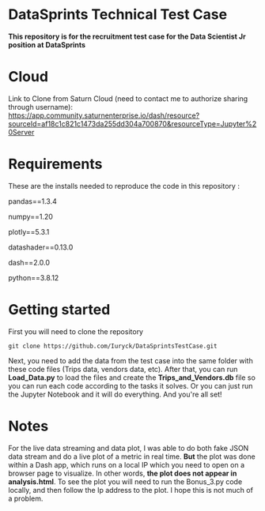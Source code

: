 # DataSprints Technical Test Case

**This repository is for the recruitment test case for the Data Scientist Jr position at DataSprints**

# Cloud

Link to Clone from Saturn Cloud (need to contact me to authorize sharing through username):
https://app.community.saturnenterprise.io/dash/resource?sourceId=af18c1c821c1473da255dd304a700870&resourceType=Jupyter%20Server


# Requirements

These are the installs needed to reproduce the code in this repository :

pandas==1.3.4

numpy==1.20

plotly==5.3.1

datashader==0.13.0

dash==2.0.0

python==3.8.12

# Getting started

First you will need to clone the repository

```
git clone https://github.com/Iuryck/DataSprintsTestCase.git
```

Next, you need to add the data from the test case into the same folder with these code files (Trips data, vendors data, etc). After that, you can run **Load_Data.py** to load the files and create the **Trips_and_Vendors.db** file so you can run each code according to the tasks it solves. Or you can just run the Jupyter Notebook and it will do everything. And you're all set!


# Notes

For the live data streaming and data plot, I was able to do both fake JSON data stream and do a live plot of a metric in real time. **But** the plot was done within a Dash app, which runs on a local IP which you need to open on a browser page to visualize. In other words, **the plot does not appear in analysis.html**. To see the plot you will need to run the Bonus_3.py code locally, and then follow the Ip address to the plot. I hope this is not much of a problem.
